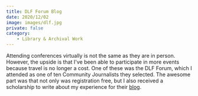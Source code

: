 ```yaml
---
title: DLF Forum Blog
date: 2020/12/02
image: images/dlf.jpg
private: false
category:
    - Library & Archival Work
---
```


Attending conferences virtually is not the same as they are in person. However, the upside is that I've been able to participate in more events because travel is no longer a cost. One of these was the DLF Forum, which I attended as one of ten Community Journalists they selected. The awesome part was that not only was registration free, but I also received a scholarship to write about my experience for their [blog](https://www.diglib.org/dlf-forum-community-journalist-reflection-shelly-black/).

